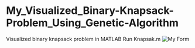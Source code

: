# My_Visualized_Binary-Knapsack-Problem_Using_Genetic-Algorithm
Visualized binary knapsack problem in MATLAB
Run Knapsak.m
![My Form](https://github.com/fsiar/My_Visualized_Binary-Knapsack-Problem_Using_Genetic-Algorithm/blob/master/img.PNG)

